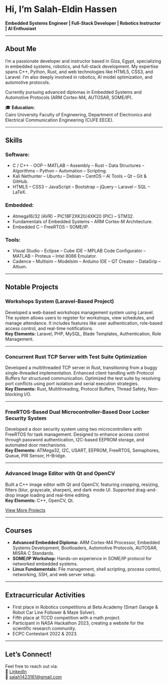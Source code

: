 # Hi, I’m Salah-Eldin Hassen
**Embedded Systems Engineer | Full-Stack Developer | Robotics Instructor | AI Enthusiast**

---

## About Me  
I’m a passionate developer and instructor based in Giza, Egypt, specializing in embedded systems, robotics, and full-stack development. My expertise spans C++, Python, Rust, and web technologies like HTML5, CSS3, and Laravel. I’m also deeply involved in robotics, AI model optimization, and automotive protocols.

Currently pursuing advanced diplomas in Embedded Systems and Automotive Protocols (ARM Cortex-M4, AUTOSAR, SOME/IP).

🎓 **Education:**  
Cairo University Faculty of Engineering, Department of Electronics and Electrical Communication Engineering (CUFE EECE).

---

## Skills  

### Software:  
- C / C++ - OOP – MATLAB – Assembly – Rust – Data Structures – Algorithms – Python – Automation – Scripting.  
- Kali Nethunter – Ubuntu – Debian – CentOS – AI Tools – Qt – Git & GitHub.  
- HTML5 – CSS3 – JavaScript – Bootstrap – jQuery – Laravel – SQL – LaTeX.  

### Embedded:  
- Atmega16/32 (AVR) – PIC18F2XK20/4XK20 (PIC) – STM32.  
- Fundamentals of Embedded Systems – ARM Cortex-M Architecture.  
- Embedded C – FreeRTOS – SOME/IP.  

### Tools:  
- Visual Studio – Eclipse – Cube IDE – MPLAB Code Configurator – MATLAB – Proteus – Intel 8086 Emulator.  
- Cadence – Multisim – Modelsim – Arduino IDE – QT Creator – DataGrip – Altium.  

---

## Notable Projects  

### **Workshops System (Laravel-Based Project)**  
Developed a web-based workshops management system using Laravel. The system allows users to register for workshops, view schedules, and manage attendance. It includes features like user authentication, role-based access control, and real-time notifications.  
**Key Elements:** Laravel, PHP, MySQL, Blade Templates, Authentication, Role Management.  

---

### **Concurrent Rust TCP Server with Test Suite Optimization**  
Developed a multithreaded TCP server in Rust, transitioning from a buggy single-threaded implementation. Enhanced client handling with Protocol Buffers for structured communication. Optimized the test suite by resolving port conflicts using port isolation and serial execution strategies.  
**Key Elements:** Rust, Multithreading, Protocol Buffers, Thread Safety, Non-blocking I/O.  

---

### **FreeRTOS-Based Dual Microcontroller-Based Door Locker Security System**  
Developed a door security system using two microcontrollers with FreeRTOS for task management. Designed to enhance access control through password authentication, I2C-based EEPROM storage, and automated door mechanisms.  
**Key Elements:** ATMega32, I2C, USART, EEPROM, FreeRTOS, Semaphores, Queue, PIR Sensor, H-Bridge.  

---

### **Advanced Image Editor with Qt and OpenCV**  
Built a C++ image editor with Qt and OpenCV, featuring cropping, resizing, filters (blur, grayscale, sharpen), and dark mode UI. Supported drag-and-drop image loading and real-time editing.  
**Key Elements:** C++, OpenCV, Qt.  

[View More Projects](https://github.com/salah0eldin?tab=repositories)

---

## Courses  

- **Advanced Embedded Diploma:** ARM Cortex-M4 Processor, Embedded Systems Development, Bootloaders, Automotive Protocols, AUTOSAR, MISRA C Standards.  
- **SOME/IP Workshop:** Hands-on experience in SOME/IP protocol for networked embedded systems.  
- **Linux Fundamentals:** File management, shell scripting, process control, networking, SSH, and web server setup.  

---

## Extracurricular Activities  

- First place in Robotics competitions at Beta Academy (Smart Garage & Robot Car Line Follower & Maze Solver).  
- Fifth place at TCCD competition with a math project.  
- Participant in NASA Hackathon 2023, creating a website for the scientific research community.  
- ECPC Contestant 2022 & 2023.  

---

## Let’s Connect!  
Feel free to reach out via:  
🔗 [LinkedIn](https://www.linkedin.com/in/salah-eldin-hassen-5bba10250/)  
📧 [salah1423161@gmail.com](mailto:salah1423161@gmail.com)

